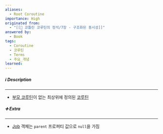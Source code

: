 ```yaml
---
aliases:
  - Root Coroutine
importance: High
originated from:
  - "[[📘 코틀린 코루틴의 정석/7장 - 구조화된 동시성]]"
answered by:
  - Book
tags:
  - Coroutine
  - 코루틴
  - Terms
  - 주요_개념
learned:
---
```

##### ℹ️ Description
---
- [부모 코루틴](부모%20코루틴.md)이 없는 최상위에 정의된 [코루틴](코루틴.md)

##### ➕ Extra
---
- [Job](Job.md) 객체는 `parent` 프로퍼티 값으로 `null`을 가짐
